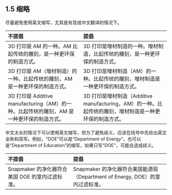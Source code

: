 ## 1.5 缩略

尽量避免使用英文缩写，尤其是有现成中文翻译的情况下。

|**不提倡**|**提倡**|
|:----|:----|
|3D 打印是 AM 的一种。AM 比起传统的雕刻，是一种更环保的制造方式。|3D 打印是增材制造的一种。增材制造，比起传统的雕刻，是一种更环保的制造方式。|
|3D 打印是 AM（增材制造）的一种。比起传统的雕刻，AM 是一种更环保的制造方式。|3D 打印是增材制造（AM）的一种。比起传统的雕刻，增材制造是一种更环保的制造方式。|
|3D 打印是 Additive manufacturing（AM）的一种。比起传统的雕刻，AM 是一种更环保的制造方式。|3D 打印是增材制造（Additive manufacturing，AM）的一种。比起传统的雕刻，增材制造是一种更环保的制造方式。|

中文太长的情况下可以使用英文缩写，但为了避免歧义，应该在括号中先给出英文全称和简写。例如，“DOE”可以是“Department of Energy”，也可以是“Department of Education”的缩写，如果只写“DOE”，可能会造成歧义。 

|**不提倡**|**提倡**|
|:----|:----|
|Snapmaker 的净化器符合美国 DOE 的室内过滤标准。|Snapmaker 的净化器符合美国能源局（Department of Energy, DOE）的室内过滤标准。|
